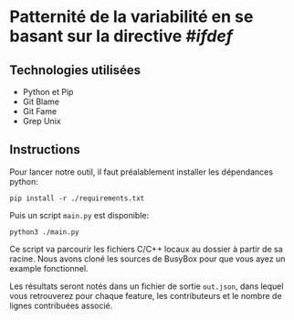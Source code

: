 # Patternité de la variabilité en se basant sur la directive _#ifdef_

## Technologies utilisées

- Python et Pip
- Git Blame
- Git Fame
- Grep Unix

## Instructions

Pour lancer notre outil, il faut préalablement installer les dépendances python:

`pip install -r ./requirements.txt`

Puis un script `main.py` est disponible:

`python3 ./main.py`

Ce script va parcourir les fichiers C/C++ locaux au dossier à partir de sa racine. Nous avons cloné les sources de BusyBox pour que vous ayez un example fonctionnel.

Les résultats seront notés dans un fichier de sortie `out.json`, dans lequel vous retrouverez pour chaque feature, les contributeurs et le nombre de lignes contribuées associé.
